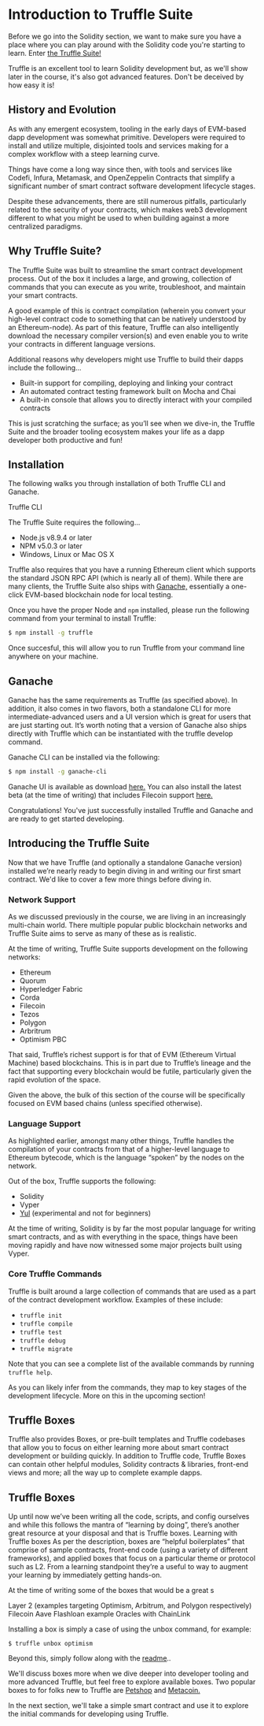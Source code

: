 
  
  <!-- Title goes below: -->
# Introduction to Truffle Suite

<!-- Content here: -->

Before we go into the Solidity section, we want to make sure you have a place where you can play around with the Solidity code you're starting to learn. Enter <a href="https://www.trufflesuite.com" target="_blank" rel="noopener noreferrer">the Truffle Suite!</a>

Truffle is an excellent tool to learn Solidity development but, as we'll show later in the course, it's also got advanced features. Don't be deceived by how easy it is!

## History and Evolution

As with any emergent ecosystem, tooling in the early days of EVM-based dapp development was somewhat primitive. Developers were required to install and utilize multiple, disjointed tools and services making for a complex workflow with a steep learning curve.

Things have come a long way since then, with tools and services like Codefi, Infura, Metamask, and OpenZeppelin Contracts that simplify a significant number of smart contract software development lifecycle stages.

Despite these advancements, there are still numerous pitfalls, particularly related to the security of your contracts, which makes web3 development different to what you might be used to when building against a more centralized paradigms.

## Why Truffle Suite?

The Truffle Suite was built to streamline the smart contract development process. Out of the box it includes a large, and growing, collection of commands that you can execute as you write, troubleshoot, and maintain your smart contracts.

A good example of this is contract compilation (wherein you convert your high-level contract code to something that can be natively understood by an Ethereum-node). As part of this feature, Truffle can also intelligently download the necessary compiler version(s) and even enable you to write your contracts in different language versions.

Additional reasons why developers might use Truffle to build their dapps include the following...

- Built-in support for compiling, deploying and linking your contract</li>
- An automated contract testing framework built on Mocha and Chai</li>
- A built-in console that allows you to directly interact with your compiled contracts</li>

This is just scratching the surface; as you’ll see when we dive-in, the Truffle Suite and the broader tooling ecosystem makes your life as a dapp developer both productive and fun!

## Installation

The following walks you through installation of both Truffle CLI and Ganache.

Truffle CLI

The Truffle Suite requires the following...


- Node.js v8.9.4 or later
- NPM v5.0.3 or later
- Windows, Linux or Mac OS X


Truffle also requires that you have a running Ethereum client which supports the standard JSON RPC API (which is nearly all of them). While there are many clients, the Truffle Suite also ships with <a href="https://www.trufflesuite.com/ganache" target="_blank" rel="noopener noreferrer">Ganache,</a> essentially a one-click EVM-based blockchain node for local testing.

Once you have the proper Node and `npm` installed, please run the following command from your terminal to install Truffle:

```bash
$ npm install -g truffle
```

Once succesful, this will allow you to run Truffle from your command line anywhere on your machine.

## Ganache

Ganache has the same requirements as Truffle (as specified above). In addition, it also comes in two flavors, both a standalone CLI for more intermediate-advanced users and a UI version which is great for users that are just starting out. It’s worth noting that a version of Ganache also ships directly with Truffle which can be instantiated with the truffle develop command.  

Ganache CLI can be installed via the following:

```bash
$ npm install -g ganache-cli 
```


Ganache UI is available as download <a href="https://www.trufflesuite.com/ganache" target="_blank" rel="noopener noreferrer">here.</a> You can also install the latest beta (at the time of writing) that includes Filecoin support <a href="https://github.com/trufflesuite/ganache/releases/tag/v2.6.0-beta.3" target="_blank" rel="noopener noreferrer">here.</a>

Congratulations! You've just successfully installed Truffle and Ganache and are ready to get started developing.

## Introducing the Truffle Suite
Now that we have Truffle (and optionally a standalone Ganache version) installed we’re nearly ready to begin diving in and writing our first smart contract. We'd like to cover a few more things before diving in.

### Network Support  
As we discussed previously in the course, we are living in an increasingly multi-chain world. There multiple popular public blockchain networks and Truffle Suite aims to serve as many of these as is realistic.

At the time of writing, Truffle Suite supports development on the following networks:


- Ethereum
- Quorum
- Hyperledger Fabric
- Corda
- Filecoin
- Tezos
- Polygon
- Arbritrum
- Optimism PBC

That said, Truffle’s richest support is for that of EVM (Ethereum Virtual Machine) based blockchains. This is in part due to Truffle’s lineage and the fact that supporting every blockchain would be futile, particularly given the rapid evolution of the space.

Given the above, the bulk of this section of the course will be specifically focused on EVM based chains (unless specified otherwise).

### Language Support
As highlighted earlier, amongst many other things, Truffle handles the compilation of your contracts from that of a higher-level language to Ethereum bytecode, which is the language “spoken” by the nodes on the network.

Out of the box, Truffle supports the following:

- Solidity
- Vyper
- <a href="https://docs.soliditylang.org/en/v0.8.6/yul.html" target="_blank" rel="noopener noreferrer">Yul</a> (experimental and not for beginners)
  
At the time of writing, Solidity is by far the most popular language for writing smart contracts, and as with everything in the space, things have been moving rapidly and have now witnessed some major projects built using Vyper.  

### Core Truffle Commands
Truffle is built around a large collection of commands that are used as a part of the contract development workflow. Examples of these include:

- `truffle init`
- `truffle compile`
- `truffle test`
- `truffle debug`
- `truffle migrate`

Note that you can see a complete list of the available commands by running `truffle help`.

As you can likely infer from the commands, they map to key stages of the development lifecycle. More on this in the upcoming section!

## Truffle Boxes

Truffle also provides Boxes, or pre-built templates and Truffle codebases that allow you to focus on either learning more about smart contract development or building quickly. In addition to Truffle  code, Truffle Boxes can contain other helpful modules, Solidity contracts & libraries, front-end views and more; all the way up to complete example dapps.

## Truffle Boxes
Up until now we’ve been writing all the code, scripts, and config ourselves and while this follows the mantra of “learning by doing”, there’s another great resource at your disposal and that is Truffle boxes.
Learning with Truffle boxes
As per the description, boxes are “helpful boilerplates” that comprise of sample contracts, front-end code (using a variety of different frameworks), and applied boxes that focus on a particular theme or protocol such as L2. From a learning standpoint they’re a useful to way to augment your learning by immediately getting hands-on. 

At the time of writing some of the boxes that would be a great s

Layer 2 (examples targeting Optimism, Arbitrum, and Polygon respectively)
Filecoin
Aave Flashloan example
Oracles with ChainLink

Installing a box is simply a case of using the unbox command, for example:

    $ truffle unbox optimism


Beyond this, simply follow along with the [readme](https://github.com/truffle-box/optimism-box)..


We'll discuss boxes more when we dive deeper into developer tooling and more advanced Truffle, but feel free to explore available boxes. Two popular boxes to for folks new to Truffle are <a href="https://www.trufflesuite.com/tutorial" target="_blank" rel="noopener noreferrer">Petshop</a> and <a href="https://www.trufflesuite.com/docs/truffle/quickstart" target="_blank" rel="noopener noreferrer">Metacoin.</a>

In the next section, we'll take a simple smart contract and use it to explore the initial commands for developing using Truffle.

